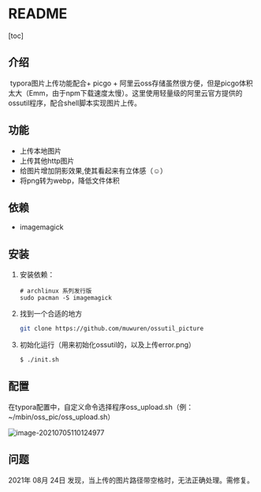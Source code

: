 # README

[toc]

## 介绍

​	typora图片上传功能配合+ picgo + 阿里云oss存储虽然很方便，但是picgo体积太大（Emm，由于npm下载速度太慢）。这里使用轻量级的阿里云官方提供的ossutil程序，配合shell脚本实现图片上传。

## 功能

- 上传本地图片
- 上传其他http图片
- 给图片增加阴影效果,使其看起来有立体感（☺）
- 将png转为webp，降低文件体积

## 依赖

- imagemagick

## 安装

1. 安装依赖：

   ```shell
   # archlinux 系列发行版
   sudo pacman -S imagemagick
   ```

2. 找到一个合适的地方
   

    ```bash
    git clone https://github.com/muwuren/ossutil_picture
    ```
    
3. 初始化运行（用来初始化ossutil的，以及上传error.png）

    ```bash
    $ ./init.sh
    ```

## 配置

在typora配置中，自定义命令选择程序oss_upload.sh（例：~/mbin/oss_pic/oss_upload.sh）

![image-20210705110124977](https://nsfoxer-oss.oss-cn-beijing.aliyuncs.com/img/20c7de0247fdf86fc1d5263f4bd69f0f.png)

## 问题

2021年 08月 24日 发现，当上传的图片路径带空格时，无法正确处理。需修复。

